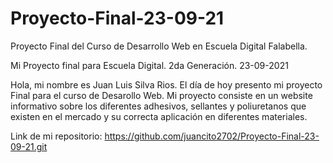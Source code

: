 # Proyecto-Final-23-09-21
Proyecto Final del Curso de Desarrollo Web en Escuela Digital Falabella.

Mi Proyecto final para Escuela Digital. 2da Generación. 23-09-2021

Hola, mi nombre es Juan Luis Silva Rios.
El día de hoy presento mi proyecto Final para el curso de Desarollo Web.
Mi proyecto consiste en un website informativo sobre los diferentes adhesivos, sellantes y 
poliuretanos que existen en el mercado y su correcta aplicación en diferentes materiales.

Link de mi repositorio:
https://github.com/juancito2702/Proyecto-Final-23-09-21.git
